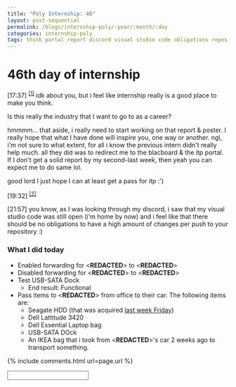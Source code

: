```yaml
---
title: "Poly Internship: 46"
layout: post-sequential
permalink: /blogs/internship-poly/:year/:month/:day
categories: internship-poly
tags: think portal report discord visual studio code obligations repository enable disable forwarding flexisystems sales usb sata dock dell latitude social construct
---
```

# 46th day of internship

<span class="timestamp">[17:37]</span> <sup><a href="#1">[1]</a></sup> idk about you, but i feel like internship really is a good place to make you think. 

Is this really the industry that I want to go to as a career?

hmmmm...  that aside, i really need to start working on that report & poster. I really hope that what I have done will inspire you, one way or another. ngl, i'm not sure to what extent, for all i know the previous intern didn't really help much. all they did was to redirect me to the blacboard & the itp portal. If I don't get a solid report by my second-last week, then yeah you can expect me to do same lol.

good lord I just hope I can at least get a pass for itp :')

<span class="timestamp">[19:32]</span> <sup><a href="#2">[2]</a></sup>

<span class="timestamp">[21:57]</span> you know, as I was looking through my discord, i saw that my visual studio code was still open (i'm home by now) and i feel like that there should be no obligations to have a high amount of changes per push to your repository :)

### What I did today
* Enabled forwarding for <span class='disable-selection' ondblclick="this.innerHTML='henry.tan@flexisystems.com.sg'">&lt;<b>REDACTED</b>&gt;</span> to <span class='disable-selection' ondblclick="this.innerHTML='sales@flexisystems.com.sg'">&lt;<b>REDACTED</b>&gt;</span>
* Disabled forwarding for <span class='disable-selection' ondblclick="this.innerHTML='henry.tan@flexisystems.com.sg'">&lt;<b>REDACTED</b>&gt;</span> to <span class='disable-selection' ondblclick="this.innerHTML='sales@flexisystems.com.sg'">&lt;<b>REDACTED</b>&gt;</span>
* Test USB-SATA Dock 
    * End result: Functional
* Pass items to <span class='disable-selection' ondblclick="this.innerHTML='Mr Alan'">&lt;<b>REDACTED</b>&gt;</span> from office to their car. The following items are:
    * Seagate HDD (that was acquired [last week Friday](https://arifhamed.com/blogs/internship-poly/2022/05/06))
    * Dell Lattitude 3420
    * Dell Essential Laptop bag
    * USB-SATA DOck
    * An IKEA bag that i took from <span class='disable-selection' ondblclick="this.innerHTML='Mr Alan'">&lt;<b>REDACTED</b>&gt;</span>'s car 2 weeks ago to transport something.

{% include comments.html url=page.url %}

<input id="password-input" type="password" class="text-secret" onkeyup="unlock()" autocomplete="off">

<span class="disable-selection" id="truth" style="display:none;"><sup id="1">[1]</sup> My mind is still in scatters, but it's alright. This time i'll take it easy<br><br>However, there is still something that bother's me in the back of my head. The Christian community, sure they can support me, but how can they help/relate to my struggles with autism? Like really, I can't just make them read about ASD, unless they're educators, which unironically, many of my friends are experienced in kindergarten. In fact, that's what i'm going to do. They're the closest thing I can really talk about my condition with. Them and that one person, but that one person is quite a busy person, so meh. <br><br>I really want to get to spend more time with them so that I can open up and really talk about who I really am. The true me. However, the opportunities aren't frequent. I can only think of a few too.<br><br>heheh. What if when i do talk to them, they end up deciding to study special education in the end? that'll be pretty cool imo.<br><br><sup id="2">[2]</sup> So i was reading something on a discord server, turns out my inner desire to be different, isn't just me just being weird, turns out i see everything as a social construct. Goddamn, everything is a social construct, ranging from food to relationships.</span>
